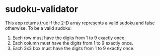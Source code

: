 # sudoku-validator
 This app returns true if the 2-D array represents a valid sudoku and false otherwise. 
 To be a valid sudoku:

 1. Each row must have the digits from 1 to 9 exactly once.
 2. Each column must have the digits from 1 to 9 exactly once.
 3. Each 3x3 box must have the digits from 1 to 9 exactly once.

